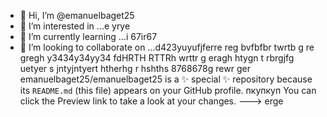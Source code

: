 - 👋 Hi, I’m @emanuelbaget25
- 👀 I’m interested in ...e yrye
- 🌱 I’m currently learning ...i 67ir67 
- 💞️ I’m looking to collaborate on ...d423yuyufjferre reg bvfbfbr twrtb g re gregh y3434y34yy34  fdHRTH RTTRh wrttr g eragh
htygn t rbrgjfg uetyer s jntyjntyert htherhg r hshths 8768678g rewr ger
emanuelbaget25/emanuelbaget25 is a ✨ special ✨ repository because its `README.md` (this file) appears on your GitHub profile. пкупкуп
You can click the Preview link to take a look at your changes.
---> erge
